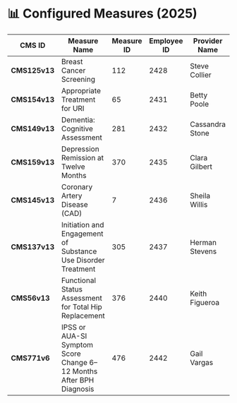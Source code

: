 # 📊 Configured Measures (2025)

| CMS ID        | Measure Name                                                  | Measure ID | Employee ID | Provider Name   | Specification Link                                                | Gateway URL                                                                                                                  | Status                               |
| ------------- | ------------------------------------------------------------- | ---------- | ----------- | --------------- | ----------------------------------------------------------------- | ---------------------------------------------------------------------------------------------------------------------------- | ------------------------------------ |
| **CMS125v13** | Breast Cancer Screening                                       | 112        | 2428        | Steve Collier   | [View Spec](https://static.glaceemr.com/ECQM/2025/CMS125v13.html) | [Open Gateway](https://datagateway.glaceemr.com/DataGatewayMediSpan/eCQMServices/getECQMInfoById?ids=112&reportingYear=2025) | ✅ Completed                          |
| **CMS154v13** | Appropriate Treatment for URI                                 | 65         | 2431        | Betty Poole     | [View Spec](https://static.glaceemr.com/ECQM/2025/CMS154v13.html) | [Open Gateway](https://datagateway.glaceemr.com/DataGatewayMediSpan/eCQMServices/getECQMInfoById?ids=65&reportingYear=2025)  | ✅ Completed                          |
| **CMS149v13** | Dementia: Cognitive Assessment                                | 281        | 2432        | Cassandra Stone | [View Spec](https://static.glaceemr.com/ECQM/2025/CMS149v13.html) | [Open Gateway](https://datagateway.glaceemr.com/DataGatewayMediSpan/eCQMServices/getECQMInfoById?ids=281&reportingYear=2025) | ✅ Completed                          |
| **CMS159v13** | Depression Remission at Twelve Months                         | 370        | 2435        | Clara Gilbert   | [View Spec](https://static.glaceemr.com/ECQM/2025/CMS159v13.html) | [Open Gateway](https://datagateway.glaceemr.com/DataGatewayMediSpan/eCQMServices/getECQMInfoById?ids=370&reportingYear=2025) | ✅ Completed                          |
| **CMS145v13** | Coronary Artery Disease (CAD)                                 | 7          | 2436        | Sheila Willis   | [View Spec](https://static.glaceemr.com/ECQM/2025/CMS145v13.html) | [Open Gateway](https://datagateway.glaceemr.com/DataGatewayMediSpan/eCQMServices/getECQMInfoById?ids=7&reportingYear=2025)   | ⚠️ Needs Attention                        |
| **CMS137v13** | Initiation and Engagement of Substance Use Disorder Treatment | 305        | 2437        | Herman Stevens  | [View Spec](https://static.glaceemr.com/ECQM/2025/CMS137v13.html) | [Open Gateway](https://datagateway.glaceemr.com/DataGatewayMediSpan/eCQMServices/getECQMInfoById?ids=137&reportingYear=2025) | ⚠️ Needs Attention                 |
| **CMS56v13**  | Functional Status Assessment for Total Hip Replacement        | 376        | 2440        | Keith Figueroa  | [View Spec](https://static.glaceemr.com/ECQM/2025/CMS56v13.html)  | [Open Gateway](https://datagateway.glaceemr.com/DataGatewayMediSpan/eCQMServices/getECQMInfoById?ids=376&reportingYear=2025) |  ✅ Completed |
| **CMS771v6**  | IPSS or AUA-SI Symptom Score Change 6–12 Months After BPH Diagnosis | 476        | 2442        | Gail Vargas     | [View Spec](https://static.glaceemr.com/ECQM/2025/CMS771v6.html)  | [Open Gateway](https://datagateway.glaceemr.com/DataGatewayMediSpan/eCQMServices/getECQMInfoById?ids=476&reportingYear=2025) | ✅ Completed        |
